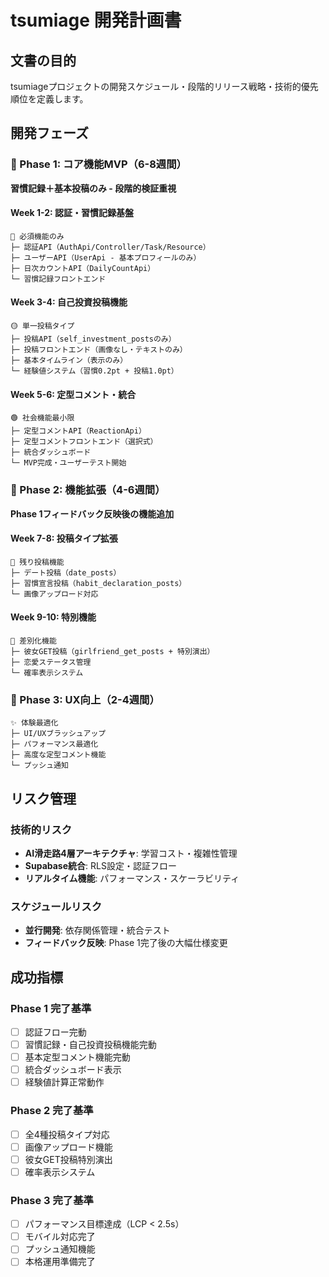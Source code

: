 # tsumiage 開発計画書

## 文書の目的
tsumiageプロジェクトの開発スケジュール・段階的リリース戦略・技術的優先順位を定義します。

## 開発フェーズ

### 🎯 Phase 1: コア機能MVP（6-8週間）
**習慣記録＋基本投稿のみ - 段階的検証重視**

#### Week 1-2: 認証・習慣記録基盤
```
🔴 必須機能のみ
├─ 認証API（AuthApi/Controller/Task/Resource）
├─ ユーザーAPI（UserApi - 基本プロフィールのみ）
├─ 日次カウントAPI（DailyCountApi）
└─ 習慣記録フロントエンド
```

#### Week 3-4: 自己投資投稿機能
```
🟡 単一投稿タイプ
├─ 投稿API（self_investment_postsのみ）
├─ 投稿フロントエンド（画像なし・テキストのみ）
├─ 基本タイムライン（表示のみ）
└─ 経験値システム（習慣0.2pt + 投稿1.0pt）
```

#### Week 5-6: 定型コメント・統合
```
🟢 社会機能最小限
├─ 定型コメントAPI（ReactionApi）
├─ 定型コメントフロントエンド（選択式）
├─ 統合ダッシュボード
└─ MVP完成・ユーザーテスト開始
```

### 🚀 Phase 2: 機能拡張（4-6週間）
**Phase 1フィードバック反映後の機能追加**

#### Week 7-8: 投稿タイプ拡張
```
📝 残り投稿機能
├─ デート投稿（date_posts）
├─ 習慣宣言投稿（habit_declaration_posts）
└─ 画像アップロード対応
```

#### Week 9-10: 特別機能
```
🎉 差別化機能
├─ 彼女GET投稿（girlfriend_get_posts + 特別演出）
├─ 恋愛ステータス管理
└─ 確率表示システム
```

### 🎨 Phase 3: UX向上（2-4週間）
```
✨ 体験最適化
├─ UI/UXブラッシュアップ
├─ パフォーマンス最適化
├─ 高度な定型コメント機能
└─ プッシュ通知
```

## リスク管理

### 技術的リスク
- **AI滑走路4層アーキテクチャ**: 学習コスト・複雑性管理
- **Supabase統合**: RLS設定・認証フロー
- **リアルタイム機能**: パフォーマンス・スケーラビリティ

### スケジュールリスク  
- **並行開発**: 依存関係管理・統合テスト
- **フィードバック反映**: Phase 1完了後の大幅仕様変更

## 成功指標

### Phase 1 完了基準
- [ ] 認証フロー完動
- [ ] 習慣記録・自己投資投稿機能完動  
- [ ] 基本定型コメント機能完動
- [ ] 統合ダッシュボード表示
- [ ] 経験値計算正常動作

### Phase 2 完了基準
- [ ] 全4種投稿タイプ対応
- [ ] 画像アップロード機能
- [ ] 彼女GET投稿特別演出
- [ ] 確率表示システム

### Phase 3 完了基準
- [ ] パフォーマンス目標達成（LCP < 2.5s）
- [ ] モバイル対応完了
- [ ] プッシュ通知機能
- [ ] 本格運用準備完了